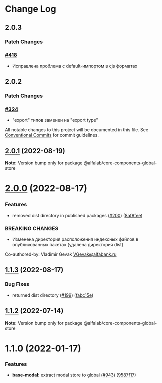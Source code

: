 # Change Log

## 2.0.3

### Patch Changes

### [#418](https://github.com/core-ds/core-components/pull/418)

-   Исправлена проблема с default-импортом в cjs форматах

## 2.0.2

### Patch Changes

### [#324](https://github.com/core-ds/core-components/pull/324)

-   "export" типов заменен на "export type"

All notable changes to this project will be documented in this file.
See [Conventional Commits](https://conventionalcommits.org) for commit guidelines.

## [2.0.1](https://github.com/core-ds/core-components/compare/@alfalab/core-components-global-store@2.0.0...@alfalab/core-components-global-store@2.0.1) (2022-08-19)

**Note:** Version bump only for package @alfalab/core-components-global-store

# [2.0.0](https://github.com/core-ds/core-components/compare/@alfalab/core-components-global-store@1.1.3...@alfalab/core-components-global-store@2.0.0) (2022-08-17)

### Features

-   removed dist directory in published packages ([#200](https://github.com/core-ds/core-components/issues/200)) ([8af8fee](https://github.com/core-ds/core-components/commit/8af8fee53ca0bd19fa2d1ca1422e0df23096e2c8))

### BREAKING CHANGES

-   Изменена директория расположения индексных файлов в опубликованных пакетах (удалена
    директория dist)

Co-authored-by: Vladimir Gevak <VGevak@alfabank.ru>

## [1.1.3](https://github.com/core-ds/core-components/compare/@alfalab/core-components-global-store@1.1.2...@alfalab/core-components-global-store@1.1.3) (2022-08-17)

### Bug Fixes

-   returned dist directory ([#199](https://github.com/core-ds/core-components/issues/199)) ([fabc15e](https://github.com/core-ds/core-components/commit/fabc15effa1457ca65ec7238206f1b1fc2a2a613))

## [1.1.2](https://github.com/core-ds/core-components/compare/@alfalab/core-components-global-store@1.1.1...@alfalab/core-components-global-store@1.1.2) (2022-07-14)

**Note:** Version bump only for package @alfalab/core-components-global-store

# 1.1.0 (2022-01-17)

### Features

-   **base-modal:** extract modal store to global ([#943](https://github.com/core-ds/core-components/issues/943)) ([9587f17](https://github.com/core-ds/core-components/commit/9587f1773bb690ac6696077509d4a519aa109198))
